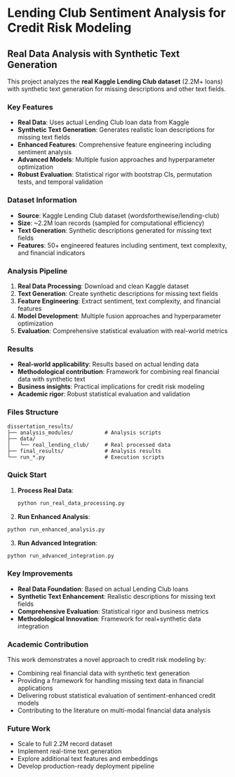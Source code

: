 # Lending Club Sentiment Analysis for Credit Risk Modeling

## Real Data Analysis with Synthetic Text Generation

This project analyzes the **real Kaggle Lending Club dataset** (2.2M+ loans) with synthetic text generation for missing descriptions and other text fields.

### Key Features

- **Real Data**: Uses actual Lending Club loan data from Kaggle
- **Synthetic Text Generation**: Generates realistic loan descriptions for missing text fields
- **Enhanced Features**: Comprehensive feature engineering including sentiment analysis
- **Advanced Models**: Multiple fusion approaches and hyperparameter optimization
- **Robust Evaluation**: Statistical rigor with bootstrap CIs, permutation tests, and temporal validation

### Dataset Information

- **Source**: Kaggle Lending Club dataset (wordsforthewise/lending-club)
- **Size**: ~2.2M loan records (sampled for computational efficiency)
- **Text Generation**: Synthetic descriptions generated for missing text fields
- **Features**: 50+ engineered features including sentiment, text complexity, and financial indicators

### Analysis Pipeline

1. **Real Data Processing**: Download and clean Kaggle dataset
2. **Text Generation**: Create synthetic descriptions for missing text fields
3. **Feature Engineering**: Extract sentiment, text complexity, and financial features
4. **Model Development**: Multiple fusion approaches and hyperparameter optimization
5. **Evaluation**: Comprehensive statistical evaluation with real-world metrics

### Results

- **Real-world applicability**: Results based on actual lending data
- **Methodological contribution**: Framework for combining real financial data with synthetic text
- **Business insights**: Practical implications for credit risk modeling
- **Academic rigor**: Robust statistical evaluation and validation

### Files Structure

```
dissertation_results/
├── analysis_modules/          # Analysis scripts
├── data/
│   └── real_lending_club/     # Real processed data
├── final_results/             # Analysis results
└── run_*.py                   # Execution scripts
```

### Quick Start

1. **Process Real Data**:
   ```bash
   python run_real_data_processing.py
   ```

2. **Run Enhanced Analysis**:
```bash
python run_enhanced_analysis.py
```

3. **Run Advanced Integration**:
```bash
python run_advanced_integration.py
```

### Key Improvements

- **Real Data Foundation**: Based on actual Lending Club loans
- **Synthetic Text Enhancement**: Realistic descriptions for missing text fields
- **Comprehensive Evaluation**: Statistical rigor and business metrics
- **Methodological Innovation**: Framework for real+synthetic data integration

### Academic Contribution

This work demonstrates a novel approach to credit risk modeling by:
- Combining real financial data with synthetic text generation
- Providing a framework for handling missing text data in financial applications
- Delivering robust statistical evaluation of sentiment-enhanced credit models
- Contributing to the literature on multi-modal financial data analysis

### Future Work

- Scale to full 2.2M record dataset
- Implement real-time text generation
- Explore additional text features and embeddings
- Develop production-ready deployment pipeline

